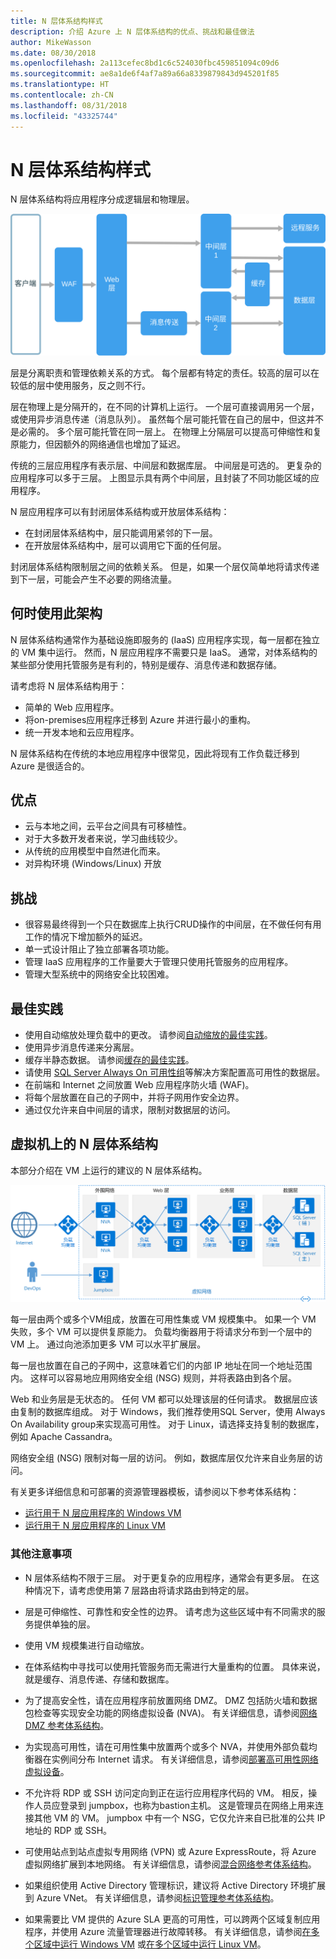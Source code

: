 ```yaml
---
title: N 层体系结构样式
description: 介绍 Azure 上 N 层体系结构的优点、挑战和最佳做法
author: MikeWasson
ms.date: 08/30/2018
ms.openlocfilehash: 2a113cefec8bd1c6c524030fbc459851094c09d6
ms.sourcegitcommit: ae8a1de6f4af7a89a66a8339879843d945201f85
ms.translationtype: HT
ms.contentlocale: zh-CN
ms.lasthandoff: 08/31/2018
ms.locfileid: "43325744"
---
```

# <a name="n-tier-architecture-style"></a>N 层体系结构样式

N 层体系结构将应用程序分成逻辑层和物理层。 

![](./images/n-tier-logical.svg)

层是分离职责和管理依赖关系的方式。 每个层都有特定的责任。较高的层可以在较低的层中使用服务，反之则不行。 

层在物理上是分隔开的，在不同的计算机上运行。 一个层可直接调用另一个层，或使用异步消息传递（消息队列）。 虽然每个层可能托管在自己的层中，但这并不是必需的。 多个层可能托管在同一层上。 在物理上分隔层可以提高可伸缩性和复原能力，但因额外的网络通信也增加了延迟。 

传统的三层应用程序有表示层、中间层和数据库层。 中间层是可选的。 更复杂的应用程序可以多于三层。 上图显示具有两个中间层，且封装了不同功能区域的应用程序。 

N 层应用程序可以有封闭层体系结构或开放层体系结构：

- 在封闭层体系结构中，层只能调用紧邻的下一层。 
- 在开放层体系结构中，层可以调用它下面的任何层。 

封闭层体系结构限制层之间的依赖关系。 但是，如果一个层仅简单地将请求传递到下一层，可能会产生不必要的网络流量。 

## <a name="when-to-use-this-architecture"></a>何时使用此架构

N 层体系结构通常作为基础设施即服务的 (IaaS) 应用程序实现，每一层都在独立的 VM 集中运行。 然而，N 层应用程序不需要只是 IaaS。 通常，对体系结构的某些部分使用托管服务是有利的，特别是缓存、消息传递和数据存储。

请考虑将 N 层体系结构用于：

- 简单的 Web 应用程序。 
- 将on-premises应用程序迁移到 Azure 并进行最小的重构。
- 统一开发本地和云应用程序。

N 层体系结构在传统的本地应用程序中很常见，因此将现有工作负载迁移到 Azure 是很适合的。

## <a name="benefits"></a>优点

- 云与本地之间，云平台之间具有可移植性。
- 对于大多数开发者来说，学习曲线较少。
- 从传统的应用模型中自然进化而来。
- 对异构环境 (Windows/Linux) 开放

## <a name="challenges"></a>挑战

- 很容易最终得到一个只在数据库上执行CRUD操作的中间层，在不做任何有用工作的情况下增加额外的延迟。 
- 单一式设计阻止了独立部署各项功能。
- 管理 IaaS 应用程序的工作量要大于管理只使用托管服务的应用程序。 
- 管理大型系统中的网络安全比较困难。

## <a name="best-practices"></a>最佳实践

- 使用自动缩放处理负载中的更改。 请参阅[自动缩放的最佳实践][autoscaling]。
- 使用异步消息传递来分离层。
- 缓存半静态数据。 请参阅[缓存的最佳实践][caching]。
- 请使用 [SQL Server Always On 可用性组][sql-always-on]等解决方案配置高可用性的数据层。
- 在前端和 Internet 之间放置 Web 应用程序防火墙 (WAF)。
- 将每个层放置在自己的子网中，并将子网用作安全边界。 
- 通过仅允许来自中间层的请求，限制对数据层的访问。

## <a name="n-tier-architecture-on-virtual-machines"></a>虚拟机上的 N 层体系结构

本部分介绍在 VM 上运行的建议的 N 层体系结构。 

![](./images/n-tier-physical.png)

每一层由两个或多个VM组成，放置在可用性集或 VM 规模集中。 如果一个 VM 失败，多个 VM 可以提供复原能力。 负载均衡器用于将请求分布到一个层中的 VM 上。 通过向池添加更多 VM 可以水平扩展层。 

每一层也放置在自己的子网中，这意味着它们的内部 IP 地址在同一个地址范围内。 这样可以容易地应用网络安全组 (NSG) 规则，并将表路由到各个层。

Web 和业务层是无状态的。 任何 VM 都可以处理该层的任何请求。 数据层应该由复制的数据库组成。 对于 Windows，我们推荐使用SQL Server，使用 Always On Availability group来实现高可用性。 对于 Linux，请选择支持复制的数据库，例如 Apache Cassandra。 

网络安全组 (NSG) 限制对每一层的访问。 例如，数据库层仅允许来自业务层的访问。

有关更多详细信息和可部署的资源管理器模板，请参阅以下参考体系结构：

- [运行用于 N 层应用程序的 Windows VM][n-tier-windows]
- [运行用于 N 层应用程序的 Linux VM][n-tier-linux]

### <a name="additional-considerations"></a>其他注意事项

- N 层体系结构不限于三层。 对于更复杂的应用程序，通常会有更多层。 在这种情况下，请考虑使用第 7 层路由将请求路由到特定的层。

- 层是可伸缩性、可靠性和安全性的边界。 请考虑为这些区域中有不同需求的服务提供单独的层。

- 使用 VM 规模集进行自动缩放。

- 在体系结构中寻找可以使用托管服务而无需进行大量重构的位置。 具体来说，就是缓存、消息传递、存储和数据库。 

- 为了提高安全性，请在应用程序前放置网络 DMZ。 DMZ 包括防火墙和数据包检查等实现安全功能的网络虚拟设备 (NVA)。 有关详细信息，请参阅[网络 DMZ 参考体系结构][dmz]。

- 为实现高可用性，请在可用性集中放置两个或多个 NVA，并使用外部负载均衡器在实例间分布 Internet 请求。 有关详细信息，请参阅[部署高可用性网络虚拟设备][ha-nva]。

- 不允许将 RDP 或 SSH 访问定向到正在运行应用程序代码的 VM。 相反，操作人员应登录到 jumpbox，也称为bastion主机。 这是管理员在网络上用来连接其他 VM 的 VM。 jumpbox 中有一个 NSG，它仅允许来自已批准的公共 IP 地址的 RDP 或 SSH。

- 可使用站点到站点虚拟专用网络 (VPN) 或 Azure ExpressRoute，将 Azure 虚拟网络扩展到本地网络。 有关详细信息，请参阅[混合网络参考体系结构][hybrid-network]。

- 如果组织使用 Active Directory 管理标识，建议将 Active Directory 环境扩展到 Azure VNet。 有关详细信息，请参阅[标识管理参考体系结构][identity]。

- 如果需要比 VM 提供的 Azure SLA 更高的可用性，可以跨两个区域复制应用程序，并使用 Azure 流量管理器进行故障转移。 有关详细信息，请参阅[在多个区域中运行 Windows VM][multiregion-windows] 或[在多个区域中运行 Linux VM][multiregion-linux]。

[autoscaling]: ../../best-practices/auto-scaling.md
[caching]: ../../best-practices/caching.md
[dmz]: ../../reference-architectures/dmz/index.md
[ha-nva]: ../../reference-architectures/dmz/nva-ha.md
[hybrid-network]: ../../reference-architectures/hybrid-networking/index.md
[identity]: ../../reference-architectures/identity/index.md
[multiregion-linux]: ../../reference-architectures/virtual-machines-linux/multi-region-application.md
[multiregion-windows]: ../../reference-architectures/virtual-machines-windows/multi-region-application.md
[n-tier-linux]: ../../reference-architectures/virtual-machines-linux/n-tier.md
[n-tier-windows]: ../../reference-architectures/virtual-machines-windows/n-tier.md
[sql-always-on]: /sql/database-engine/availability-groups/windows/always-on-availability-groups-sql-server
